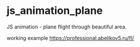 # js_animation_plane
JS animation - plane flight through beautiful area.

working example https://professional.abelikov5.ru/fl/
